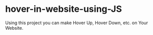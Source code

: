 # hover-in-website-using-JS
Using this project you can make Hover Up, Hover Down, etc. on Your Website. 
